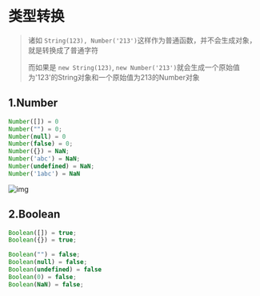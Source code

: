# 类型转换

> 诸如 `String(123), Number('213')`这样作为普通函数，并不会生成对象，就是转换成了普通字符
>
> 而如果是 `new String(123)`, `new Number('213')`就会生成一个原始值为'123'的String对象和一个原始值为213的Number对象

## 1.Number 

``` javascript
Number([]) = 0
Number("") = 0;
Number(null) = 0
Number(false) = 0;
Number({}) = NaN;
Number('abc') = NaN;
Number(undefined) = NaN;
Number('1abc') = NaN
```

![img](https://api2.mubu.com/v3/document_image/4e02c7db-c54c-4340-8954-42ccf101e8c3-10071129.jpg)

## 2.Boolean

``` javascript
Boolean([]) = true;
Boolean({}) = true;

Boolean("") = false;
Boolean(null) = false;
Boolean(undefined) = false
Boolean(0) = false;
Boolean(NaN) = false;
```

